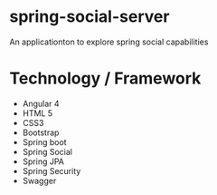 # spring-social-server
An applicationton to explore spring social capabilities

# Technology / Framework
- Angular 4
- HTML 5
- CSS3
- Bootstrap
- Spring boot
- Spring Social
- Spring JPA
- Spring Security
- Swagger
